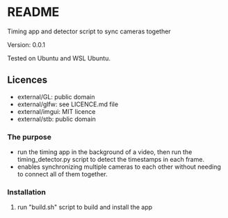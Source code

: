 # README

Timing app and detector script to sync cameras together

Version: 0.0.1

Tested on Ubuntu and WSL Ubuntu.

## Licences ##

* external/GL: public domain
* external/glfw: see LICENCE.md file
* external/imgui: MIT licence
* external/stb: public domain

### The purpose ###

* run the timing app in the background of a video, then run the timing_detector.py script to detect the timestamps in each frame.
* enables synchronizing multiple cameras to each other without needing to connect all of them together.

### Installation

1. run "build.sh" script to build and install the app

